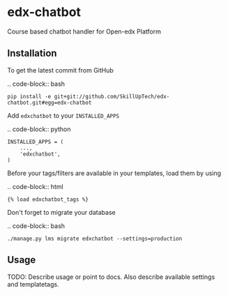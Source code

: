 edx-chatbot
============

Course based chatbot handler for Open-edx Platform

Installation
------------

To get the latest commit from GitHub

.. code-block:: bash

    pip install -e git+git://github.com/SkillUpTech/edx-chatbot.git#egg=edx-chatbot


Add ``edxchatbot`` to your ``INSTALLED_APPS``

.. code-block:: python

    INSTALLED_APPS = (
        ...,
        'edxchatbot',
    )


Before your tags/filters are available in your templates, load them by using

.. code-block:: html

	{% load edxchatbot_tags %}


Don't forget to migrate your database

.. code-block:: bash

    ./manage.py lms migrate edxchatbot --settings=production 


Usage
-----

TODO: Describe usage or point to docs. Also describe available settings and
templatetags.

